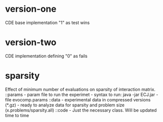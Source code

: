version-one
==========
CDE base implementation "1" as test wins 


version-two
===========
CDE implementation defining "0" as fails 

sparsity
===========
Effect of minimum number of evaluations on sparsity of interaction matrix.
  ::params - param file to run the experimet
           - syntax to run: java -jar ECJ.jar -file evocomp.params
  ::data   - experimental data in compressed versions (*.gz)
           - ready to analyze data for sparsity and problem size (x.problems/sparsity.all)
  ::code   - Just the necessary class. Will be updated time to time



